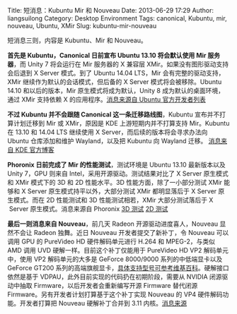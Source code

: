 Title: 短消息：Kubuntu Mir 和 Nouveau
Date: 2013-06-29 17:29
Author: liangsuilong
Category: Desktop Environment
Tags: canonical, Kubuntu, mir, nouveau, Ubuntu, XMir
Slug: kubuntu-mir-nouveau

短消息三则，内容是 Kubuntu、Mir 和 Nouveau。  

**首先是 Kubuntu，Canonical 日前宣布 Ubuntu 13.10 将会默认使用 Mir
服务器**，而 Unity 7 将会运行在 Mir 服务器的 X 兼容层
XMir。如果没有图形驱动支持会后退到 X Server 模式。到了 Ubuntu 14.04
LTS，Mir 会有完整的驱动支持，XMir 继续作为默认的会话模式，但后备的 X
Server 模式将会被移除。Ubuntu 14.10 和以后的版本，Mir
原生模式将成为默认，Unity 8 成为默认的桌面环境，通过 XMir 支持依赖 X
的应用程序。[消息来源自 Ubuntu
官方开发者列表](https://lists.ubuntu.com/archives/ubuntu-devel/2013-June/037401.html)

**不过 Kubuntu 并不会跟随 Canonical 这一条迁移路线图**，Kubuntu
宣布并不打算计划迁移到 Mir 或 XMir，原因是 KDE 上游短期内并不打算支持
Mir。Kubuntu 在 13.10 和 14.04 LTS 继续使用 X
Server，而后续的版本将会寻求办法向 Ubuntu 仓库添加和维护 Wayland，以及把
Kubuntu 向 Wayland 迁移。 [消息来自 KDE
官方博客](http://blogs.kde.org/2013/06/26/kubuntu-wont-be-switching-mir-or-xmir)

**Phoronix 日前完成了 Mir 的性能测试**，测试环境是 Ubuntu 13.10
最新版本以及 Unity 7，GPU 则来自 Intel，采用开源驱动。测试结果对比了 X
Server 原生模式和 XMir 模式下的 3D 和 2D 性能水平。3D
性能方面，除了一小部分测试 XMir 能够和 X Server
原生模式持平以外，大部分测试 XMir 都明显落后于 X Server 原生模式。而在
2D 性能测试和 3D 性能测试相若，XMir 大部分测试落后于 X  Server
原生模式。消息来源自 Phoronix [3D
测试](http://www.phoronix.com/scan.php?page=article&item=ubuntu_xmir_benchmark)
[2D
测试](http://www.phoronix.com/scan.php?page=article&item=ubuntu_xmir_2d)

**最后一则消息来自 Nouveau**，前几天 Radeon 开源驱动进度喜人，Nouveau
显然不会让 Radeon 独舞。近日 Nouveau 开发者提交了新补丁，令 Nouveau
可以调用 GPU 的 PureVideo HD 硬件解码单元进行 H.264 和 MPEG-2，与类似
AMD 调用 UVD 硬解一样。目前这个补丁仅能用于 PureVideo HD VP2
解码单元中，使用 VP2 解码单元的大多是 GeForce 8000/9000
系列的中低端显卡以及 GeForce GT200
系列的高端旗舰显卡，[具体支持型号可参考维基百科](http://en.wikipedia.org/wiki/Nvidia_PureVideo)。硬解接口依然是基于
VDPAU，此外目前实现的代码扔在初期阶段，需要从 NVIDIA 闭源驱动中抽取
Firmware，以后开发者会重新编写开源 Firmware 替代闭源
Firmware。另有开发者计划打算基于这个补丁实现 Nouveau 的 VP4
硬件解码功能。开发者打算把 Nouveau 硬解补丁合并到 3.11
内核。[消息来源](http://www.phoronix.com/scan.php?page=news_item&px=MTM5ODE)
